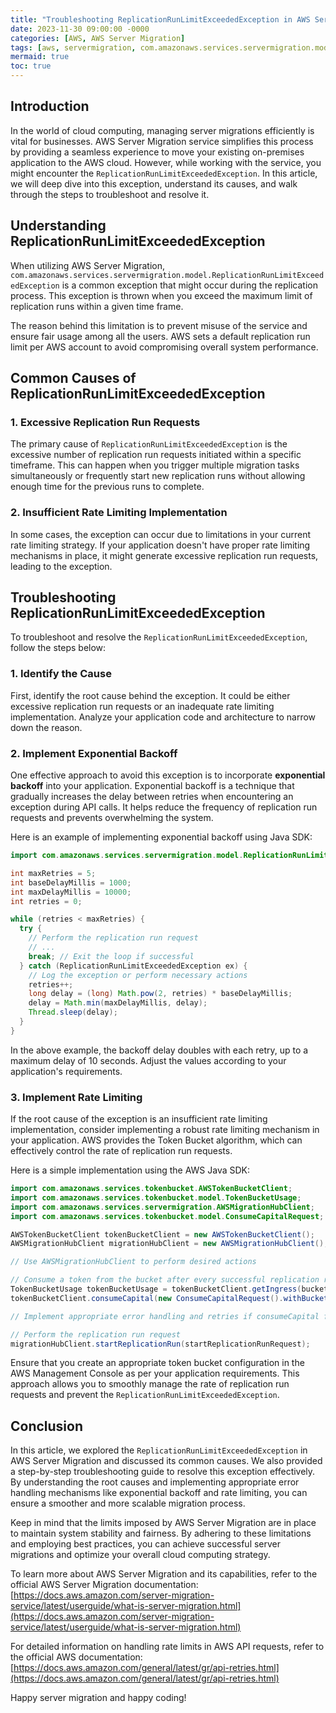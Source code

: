 ```yaml
---
title: "Troubleshooting ReplicationRunLimitExceededException in AWS Server Migration"
date: 2023-11-30 09:00:00 -0000
categories: [AWS, AWS Server Migration]
tags: [aws, servermigration, com.amazonaws.services.servermigration.model]
mermaid: true
toc: true
---
```



## Introduction

In the world of cloud computing, managing server migrations efficiently is vital for businesses. AWS Server Migration service simplifies this process by providing a seamless experience to move your existing on-premises application to the AWS cloud. However, while working with the service, you might encounter the `ReplicationRunLimitExceededException`. In this article, we will deep dive into this exception, understand its causes, and walk through the steps to troubleshoot and resolve it.

## Understanding ReplicationRunLimitExceededException

When utilizing AWS Server Migration, `com.amazonaws.services.servermigration.model.ReplicationRunLimitExceededException` is a common exception that might occur during the replication process. This exception is thrown when you exceed the maximum limit of replication runs within a given time frame.

The reason behind this limitation is to prevent misuse of the service and ensure fair usage among all the users. AWS sets a default replication run limit per AWS account to avoid compromising overall system performance.

## Common Causes of ReplicationRunLimitExceededException

### 1. Excessive Replication Run Requests

The primary cause of `ReplicationRunLimitExceededException` is the excessive number of replication run requests initiated within a specific timeframe. This can happen when you trigger multiple migration tasks simultaneously or frequently start new replication runs without allowing enough time for the previous runs to complete.

### 2. Insufficient Rate Limiting Implementation

In some cases, the exception can occur due to limitations in your current rate limiting strategy. If your application doesn't have proper rate limiting mechanisms in place, it might generate excessive replication run requests, leading to the exception.

## Troubleshooting ReplicationRunLimitExceededException

To troubleshoot and resolve the `ReplicationRunLimitExceededException`, follow the steps below:

### 1. Identify the Cause

First, identify the root cause behind the exception. It could be either excessive replication run requests or an inadequate rate limiting implementation. Analyze your application code and architecture to narrow down the reason.

### 2. Implement Exponential Backoff

One effective approach to avoid this exception is to incorporate **exponential backoff** into your application. Exponential backoff is a technique that gradually increases the delay between retries when encountering an exception during API calls. It helps reduce the frequency of replication run requests and prevents overwhelming the system.

Here is an example of implementing exponential backoff using Java SDK:

```java
import com.amazonaws.services.servermigration.model.ReplicationRunLimitExceededException;

int maxRetries = 5;
int baseDelayMillis = 1000;
int maxDelayMillis = 10000;
int retries = 0;

while (retries < maxRetries) {
  try {
    // Perform the replication run request
    // ...
    break; // Exit the loop if successful
  } catch (ReplicationRunLimitExceededException ex) {
    // Log the exception or perform necessary actions
    retries++;
    long delay = (long) Math.pow(2, retries) * baseDelayMillis;
    delay = Math.min(maxDelayMillis, delay);
    Thread.sleep(delay);
  }
}
```

In the above example, the backoff delay doubles with each retry, up to a maximum delay of 10 seconds. Adjust the values according to your application's requirements.

### 3. Implement Rate Limiting

If the root cause of the exception is an insufficient rate limiting implementation, consider implementing a robust rate limiting mechanism in your application. AWS provides the Token Bucket algorithm, which can effectively control the rate of replication run requests.

Here is a simple implementation using the AWS Java SDK:

```java
import com.amazonaws.services.tokenbucket.AWSTokenBucketClient;
import com.amazonaws.services.tokenbucket.model.TokenBucketUsage;
import com.amazonaws.services.servermigration.AWSMigrationHubClient;
import com.amazonaws.services.tokenbucket.model.ConsumeCapitalRequest;

AWSTokenBucketClient tokenBucketClient = new AWSTokenBucketClient();
AWSMigrationHubClient migrationHubClient = new AWSMigrationHubClient();

// Use AWSMigrationHubClient to perform desired actions

// Consume a token from the bucket after every successful replication run
TokenBucketUsage tokenBucketUsage = tokenBucketClient.getIngress(bucketName);
tokenBucketClient.consumeCapital(new ConsumeCapitalRequest().withBucketName(bucketName));

// Implement appropriate error handling and retries if consumeCapital fails

// Perform the replication run request
migrationHubClient.startReplicationRun(startReplicationRunRequest);
```

Ensure that you create an appropriate token bucket configuration in the AWS Management Console as per your application requirements. This approach allows you to smoothly manage the rate of replication run requests and prevent the `ReplicationRunLimitExceededException`.

## Conclusion

In this article, we explored the `ReplicationRunLimitExceededException` in AWS Server Migration and discussed its common causes. We also provided a step-by-step troubleshooting guide to resolve this exception effectively. By understanding the root causes and implementing appropriate error handling mechanisms like exponential backoff and rate limiting, you can ensure a smoother and more scalable migration process.

Keep in mind that the limits imposed by AWS Server Migration are in place to maintain system stability and fairness. By adhering to these limitations and employing best practices, you can achieve successful server migrations and optimize your overall cloud computing strategy.

To learn more about AWS Server Migration and its capabilities, refer to the official AWS Server Migration documentation: [https://docs.aws.amazon.com/server-migration-service/latest/userguide/what-is-server-migration.html](https://docs.aws.amazon.com/server-migration-service/latest/userguide/what-is-server-migration.html)

For detailed information on handling rate limits in AWS API requests, refer to the official AWS documentation: [https://docs.aws.amazon.com/general/latest/gr/api-retries.html](https://docs.aws.amazon.com/general/latest/gr/api-retries.html)

Happy server migration and happy coding!
